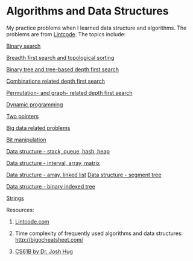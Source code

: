 # Algorithms and Data Structures 

My practice problems when I learned data structure and algorithms. The problems are from [Lintcode](https://lintcode.com). The topics include: 


[Binary search](https://github.com/QianqianShan/Algorithms_and_data_structure/blob/master/Binary-search-logN-time.md)

[Breadth first search and topological sorting](https://github.com/QianqianShan/Algorithms_and_data_structure/blob/master/BFS-and-topological-sort.md)

[Binary tree and tree-based depth first search](https://github.com/QianqianShan/Algorithms_and_data_structure/blob/master/Binary-search-logN-time.md)

[Combinations related depth first search](https://github.com/QianqianShan/Algorithms_and_data_structure/blob/master/Bit_manipulation.md)

[Permutation- and graph- related depth first search](https://github.com/QianqianShan/Algorithms_and_data_structure/blob/master/Permutation-based-and-graph-based-DFS.md)

[Dynamic programming](https://github.com/QianqianShan/Algorithms_and_data_structure/blob/master/Dynamic_programming.md)

[Two pointers](https://github.com/QianqianShan/Algorithms_and_data_structure/blob/master/Two-pointers.md)

[Big data related problems](https://github.com/QianqianShan/Algorithms_and_data_structure/blob/master/Big-data-related-questions.md)

[Bit manipulation](https://github.com/QianqianShan/Algorithms_and_data_structure/blob/master/Bit_manipulation.md)

[Data structure - stack, queue, hash, heap](https://github.com/QianqianShan/Algorithms_and_data_structure/blob/master/Data-structure-stack-queue-hash-heap.md)

[Data structure - interval, array, matrix](https://github.com/QianqianShan/Algorithms_and_data_structure/blob/master/Data-structure-interval-array-matrix.md)

[Data structure - array, linked list](https://github.com/QianqianShan/Algorithms_and_data_structure/blob/master/Data-structure-array-linked-list.md)
[Data structure - segment tree](https://github.com/QianqianShan/Algorithms_and_data_structure/blob/master/Data-structure-segment-tree.md)

[Data structure - binary indexed tree](https://github.com/QianqianShan/Algorithms_and_data_structure/blob/master/Data-structure-interval-array-matrix.md)

[Strings](https://github.com/QianqianShan/Algorithms_and_data_structure/blob/master/Data-structure-string-related.md)


Resources: 

1. [Lintcode.com](https://github.com/QianqianShan/Algorithms_and_data_structure/blob/master/Data-structure-string-related.md)

2. Time complexity of frequently used algorithms and data structures: 
http://bigocheatsheet.com/

3. [CS61B by Dr. Josh Hug](https://sp19.datastructur.es/)
